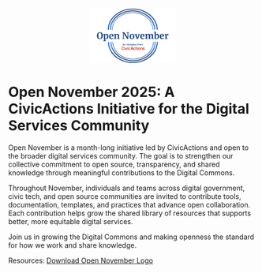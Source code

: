 <p align="center">
  <img src="https://github.com/CivicActions/open-practice/raw/main/images/open-nov.png" alt="Open November Logo" width="35%">
</p>

# Open November 2025: A CivicActions Initiative for the Digital Services Community

Open November is a month-long initiative led by CivicActions and open to the broader digital services community. The goal is to strengthen our collective commitment to open source, transparency, and shared knowledge through meaningful contributions to the Digital Commons.

Throughout November, individuals and teams across digital government, civic tech, and open source communities are invited to contribute tools, documentation, templates, and practices that advance open collaboration. Each contribution helps grow the shared library of resources that supports better, more equitable digital services.

Join us in growing the Digital Commons and making openness the standard for how we work and share knowledge.

Resources:
[Download Open November Logo](https://github.com/CivicActions/open-practice/raw/main/images/open-nov.png)